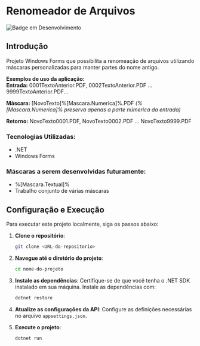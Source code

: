 # Renomeador de Arquivos
![Badge em Desenvolvimento](https://img.shields.io/static/v1?label=STATUS&message=FINALIZADO&color=GREEN&style=for-the-badge)

## Introdução
Projeto Windows Forms que possibilita a renomeação de arquivos utilizando máscaras personalizadas para manter partes do nome antigo.

**Exemplos de uso da aplicação:**<br/>
**Entrada:** 0001TextoAnterior.PDF, 0002TextoAnterior.PDF ... 9999TextoAnterior.PDF...

**Máscara:** [NovoTexto]%[Mascara.Numerica]%.PDF *(%[Mascara.Numerica]% preserva apenas a parte númerica da entrada)*

**Retorno:** NovoTexto0001.PDF, NovoTexto0002.PDF ... NovoTexto9999.PDF

### Tecnologias Utilizadas:
* .NET
* Windows Forms

### Máscaras a serem desenvolvidas futuramente:
* %[Mascara.Textual]%
* Trabalho conjunto de várias máscaras

## Configuração e Execução
Para executar este projeto localmente, siga os passos abaixo:

1. **Clone o repositório**:
   ```bash
   git clone <URL-do-repositorio>
   ```

2. **Navegue até o diretório do projeto**:
   ```bash
   cd nome-do-projeto
   ```

3. **Instale as dependências**:
   Certifique-se de que você tenha o .NET SDK instalado em sua máquina. Instale as dependências com:
   ```bash
   dotnet restore
   ```

4. **Atualize as configurações da API**:
   Configure as definições necessárias no arquivo `appsettings.json`.

5. **Execute o projeto**:
   ```bash
   dotnet run
   ```
